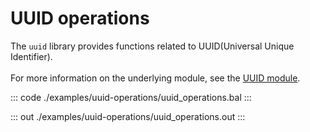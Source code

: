 # UUID operations

The `uuid` library provides functions related to UUID(Universal Unique Identifier).<br/><br/>
For more information on the underlying module,
see the [UUID module](https://docs.central.ballerina.io/ballerina/uuid/latest/).

::: code ./examples/uuid-operations/uuid_operations.bal :::

::: out ./examples/uuid-operations/uuid_operations.out :::
